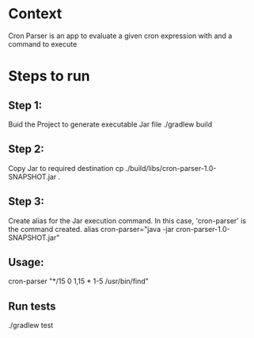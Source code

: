 # Context
Cron Parser is an app to evaluate a given cron expression with and a command to execute
# Steps to run

## Step 1: 
Buid the Project to generate executable Jar file
./gradlew build

## Step 2:
Copy Jar to required destination
cp ./build/libs/cron-parser-1.0-SNAPSHOT.jar .

## Step 3:
Create alias for the Jar execution command. In this case, 'cron-parser' is the command created.
alias cron-parser="java -jar cron-parser-1.0-SNAPSHOT.jar"

## Usage:

cron-parser "*/15 0 1,15 * 1-5 /usr/bin/find"

## Run tests
./gradlew test